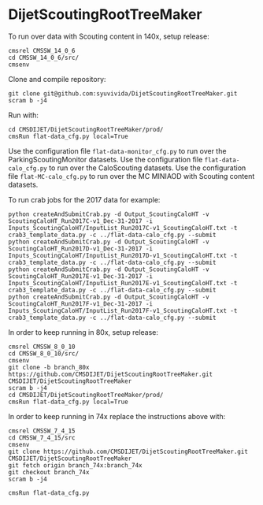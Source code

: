 DijetScoutingRootTreeMaker
==========================

To run over data with Scouting content in 140x, setup release:

```
cmsrel CMSSW_14_0_6
cd CMSSW_14_0_6/src/
cmsenv
```

Clone and compile repository:

```
git clone git@github.com:syuvivida/DijetScoutingRootTreeMaker.git
scram b -j4
```

Run with:

```
cd CMSDIJET/DijetScoutingRootTreeMaker/prod/
cmsRun flat-data_cfg.py local=True
```

Use the configuration file `flat-data-monitor_cfg.py` to run over the ParkingScoutingMonitor datasets.
Use the configuration file `flat-data-calo_cfg.py` to run over the CaloScouting datasets.
Use the configuration file `flat-MC-calo_cfg.py` to run over the MC MINIAOD with Scouting content datasets.

To run crab jobs for the 2017 data for example:

```
python createAndSubmitCrab.py -d Output_ScoutingCaloHT -v ScoutingCaloHT_Run2017C-v1_Dec-31-2017 -i Inputs_ScoutingCaloHT/InputList_Run2017C-v1_ScoutingCaloHT.txt -t crab3_template_data.py -c ../flat-data-calo_cfg.py --submit
python createAndSubmitCrab.py -d Output_ScoutingCaloHT -v ScoutingCaloHT_Run2017D-v1_Dec-31-2017 -i Inputs_ScoutingCaloHT/InputList_Run2017D-v1_ScoutingCaloHT.txt -t crab3_template_data.py -c ../flat-data-calo_cfg.py --submit
python createAndSubmitCrab.py -d Output_ScoutingCaloHT -v ScoutingCaloHT_Run2017E-v1_Dec-31-2017 -i Inputs_ScoutingCaloHT/InputList_Run2017E-v1_ScoutingCaloHT.txt -t crab3_template_data.py -c ../flat-data-calo_cfg.py --submit
python createAndSubmitCrab.py -d Output_ScoutingCaloHT -v ScoutingCaloHT_Run2017F-v1_Dec-31-2017 -i Inputs_ScoutingCaloHT/InputList_Run2017F-v1_ScoutingCaloHT.txt -t crab3_template_data.py -c ../flat-data-calo_cfg.py --submit
```

In order to keep running in 80x, setup release:

```
cmsrel CMSSW_8_0_10
cd CMSSW_8_0_10/src/
cmsenv
git clone -b branch_80x https://github.com/CMSDIJET/DijetScoutingRootTreeMaker.git CMSDIJET/DijetScoutingRootTreeMaker
scram b -j4
cd CMSDIJET/DijetScoutingRootTreeMaker/prod/
cmsRun flat-data_cfg.py local=True
```

In order to keep running in 74x replace the instructions above with:

```
cmsrel CMSSW_7_4_15
cd CMSSW_7_4_15/src
cmsenv
git clone https://github.com/CMSDIJET/DijetScoutingRootTreeMaker.git CMSDIJET/DijetScoutingRootTreeMaker
git fetch origin branch_74x:branch_74x
git checkout branch_74x
scram b -j4

cmsRun flat-data_cfg.py
```
